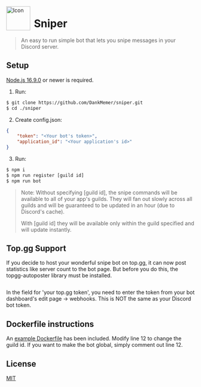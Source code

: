 <img width="64" height="64" align="left" style="float: left; margin: 10px 10px 0 0;" alt="Icon" src="https://imgur.com/dRSYp1f.png">

# Sniper

> An easy to run simple bot that lets you snipe messages in your Discord server.

## Setup

[Node.js 16.9.0](https://nodejs.org) or newer is required.

1. Run:

```bash
$ git clone https://github.com/DankMemer/sniper.git
$ cd ./sniper
```

2. Create config.json:

```json
{
	"token": "<Your bot's token>",
	"application_id": "<Your application's id>"
}
```

3. Run:

```bash
$ npm i
$ npm run register [guild id]
$ npm run bot
```

> Note:
> Without specifying [guild id], the snipe commands will be available to all of your app's guilds. They will fan out slowly across all guilds and will be guaranteed to be updated in an hour (due to Discord's cache).
> 
> With [guild id] they will be available only within the guild specified and will update instantly.

## Top.gg Support

If you decide to host your wonderful snipe bot on top.gg, it can now post statistics like server count to the bot page.
But before you do this, the topgg-autoposter library must be installed.

```npm i topgg-autoposter
```

In the field for 'your top.gg token', you need to enter the token from your bot dashboard's edit page -> webhooks. This is NOT the same as your Discord bot token.

## Dockerfile instructions
An [example Dockerfile](Dockerfile.example) has been included. Modify line 12 to change the guild id. If you want to make the bot global, simply comment out line 12.

## License

[MIT](https://tldrlegal.com/license/mit-license)

